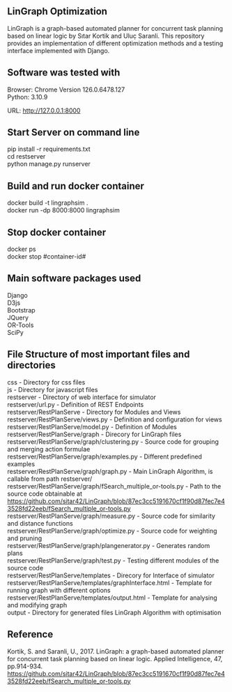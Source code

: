 LinGraph Optimization
------------------------
LinGraph is a graph-based automated planner for concurrent task planning based on linear logic by Sıtar Kortik and Uluc̣ Saranli. This repository provides an implementation of different optimization methods and a testing interface implemented with Django.

Software was tested with
------------------------
Browser: Chrome Version 126.0.6478.127 \
Python: 3.10.9  

URL: http://127.0.0.1:8000 

Start Server on command line
----------------------------
pip install -r requirements.txt \
cd restserver \
python manage.py runserver

Build and run docker container
------------------------------
docker build -t lingraphsim . \
docker run -dp 8000:8000 lingraphsim

Stop docker container
---------------------
docker ps \
docker stop #container-id#

Main software packages used
---------------------------
Django \
D3js  \
Bootstrap \
JQuery \
OR-Tools \
SciPy 

File Structure of most important files and directories
------------------------------------------------------
css                                                             - Directory for css files \
js                                                              - Directory for javascript files \
restserver                                                      - Directory of web interface for simulator \
restserver/url.py                                               - Definition of REST Endpoints \
restserver/RestPlanServe                                        - Directory for Modules and Views \
restserver/RestPlanServe/views.py                               - Definition and configuration for views \
restserver/RestPlanServe/model.py                               - Definition of Modules \
restserver/RestPlanServe/graph                                  - Direcory for LinGraph files \
restserver/RestPlanServe/graph/clustering.py                    - Source code for grouping and merging action formulae \
restserver/RestPlanServe/graph/examples.py                      - Different predefined examples \
restserver/RestPlanServe/graph/graph.py                         - Main LinGraph Algorithm, is callable from path restserver/ \
restserver/RestPlanServe/graph/fSearch_multiple_or-tools.py     - Path to the source code obtainable at https://github.com/sitar42/LinGraph/blob/87ec3cc5191670cf1f90d87fec7e43528fd22eeb/fSearch_multiple_or-tools.py \
restserver/RestPlanServe/graph/measure.py                       - Source code for similarity and distance functions \
restserver/RestPlanServe/graph/optimize.py                      - Source code for weighting and pruning \
restserver/RestPlanServe/graph/plangenerator.py                 - Generates random plans \
restserver/RestPlanServe/graph/test.py                          - Testing different modules of the source code  \
restserver/RestPlanServe/templates                              - Direcory for Interface of simulator \
restserver/RestPlanServe/templates/graphInterface.html          - Template for running graph with different options \
restserver/RestPlanServe/templates/output.html                  - Template for analysing and modifying graph \
output                                                          - Directory for generated files LinGraph Algorithm with optimisation 

Reference
------------------------------------------------------
Kortik, S. and Saranli, U., 2017. LinGraph: a graph-based automated planner for concurrent task planning based on linear logic. Applied Intelligence, 47, pp.914-934. \
https://github.com/sitar42/LinGraph/blob/87ec3cc5191670cf1f90d87fec7e43528fd22eeb/fSearch_multiple_or-tools.py
